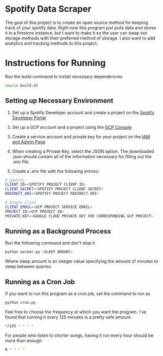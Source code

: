 # Spotify Data Scraper

The goal of this project is to create an open source method for keeping track of your spotify data. Right now this program just pulls data and stores it in a firestore instance, but I want to make it so the user can swap out storage methods with their preferred method of storage. I also want to add analytics and tracking methods to this project.

# Instructions for Running

Run the build command to install necessary dependencies
```bash
source build.sh
```

## Setting up Necessary Environment

1. Set up a Spotify Developer account and create a project on the [Spotify Developer Portal](https://developer.spotify.com/)

2. Set up a GCP account and a project using the [GCP Console](https://console.cloud.google.com/welcome)

3. Create a service account and private key for your project on the [IAM and Admin Page](https://console.cloud.google.com/iam-admin/serviceaccounts)

4. When creating a Private Key, select the JSON option. The downloaded .json should contain all of the information necessary for filling out the .env file.

5. Create a .env file with the following entries:
```bash
# Spotify
CLIENT_ID=<SPOTIFY PROJECT CLIENT ID>
CLIENT_SECRET=<SPOTIFY PROJECT CLIENT SECRET>
REDIRECT_URI=<SPOTIFY PROJECT REDIRECT URI>

# Google Cloud
CLIENT_EMAIL=<GCP PROJECT SERVICE EMAIL>
PROJECT_ID=<GCP PROJECT ID>
PRIVATE_KEY=<GOOGLE CLOUD PRIVATE KEY FOR CORRESPONDING GCP PROJECT>
```

## Running as a Background Process

Run the following command and don't stop it
```bash
python worker.py <SLEEP AMOUNT>
```
Where sleep amount is an integer value specifying the amount of minutes to sleep between queries.

## Running as a Cron Job

If you want to run this program as a cron job, set the command to run as
```bash
python cron.py
```

Feel free to choose the frequency at which you want the program. I've found that running it every 125 minutes is a pretty safe amount. 
```bash
*/125 * * * *
```
For people who listen to shorter songs, having it run every hour should be more than enough
```bash
0 * * * *
```
